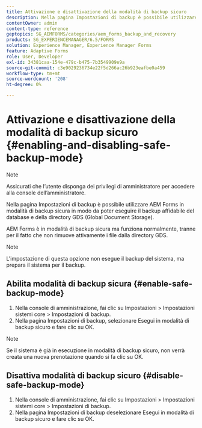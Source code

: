 ```yaml
---
title: Attivazione e disattivazione della modalità di backup sicuro
description: Nella pagina Impostazioni di backup è possibile utilizzare AEM Forms in modalità di backup sicura in modo da poter eseguire il backup affidabile del database e della directory GDS (Global Document Storage). Scopri come abilitare e disabilitare la modalità di backup sicuro.
contentOwner: admin
content-type: reference
geptopics: SG_AEMFORMS/categories/aem_forms_backup_and_recovery
products: SG_EXPERIENCEMANAGER/6.5/FORMS
solution: Experience Manager, Experience Manager Forms
feature: Adaptive Forms
role: User, Developer
exl-id: 34381caa-154e-479c-b475-7b3549909e9a
source-git-commit: c3e9029236734e22f5d266ac26b923eafbe0a459
workflow-type: tm+mt
source-wordcount: '208'
ht-degree: 0%

---
```


# Attivazione e disattivazione della modalità di backup sicuro {#enabling-and-disabling-safe-backup-mode}

>[!NOTE]
> 
> Assicurati che l’utente disponga dei privilegi di amministratore per accedere alla console dell’amministratore.

Nella pagina Impostazioni di backup è possibile utilizzare AEM Forms in modalità di backup sicura in modo da poter eseguire il backup affidabile del database e della directory GDS (Global Document Storage).

AEM Forms è in modalità di backup sicura ma funziona normalmente, tranne per il fatto che non rimuove attivamente i file dalla directory GDS.

>[!NOTE]
>
>L&#39;impostazione di questa opzione non esegue il backup del sistema, ma prepara il sistema per il backup.

## Abilita modalità di backup sicura {#enable-safe-backup-mode}

1. Nella console di amministrazione, fai clic su Impostazioni > Impostazioni sistemi core > Impostazioni di backup.
1. Nella pagina Impostazioni di backup, selezionare Esegui in modalità di backup sicuro e fare clic su OK.

>[!NOTE]
>
>Se il sistema è già in esecuzione in modalità di backup sicuro, non verrà creata una nuova prenotazione quando si fa clic su OK.

## Disattiva modalità di backup sicuro {#disable-safe-backup-mode}

1. Nella console di amministrazione, fai clic su Impostazioni > Impostazioni sistemi core > Impostazioni di backup.
1. Nella pagina Impostazioni di backup deselezionare Esegui in modalità di backup sicuro e fare clic su OK.
